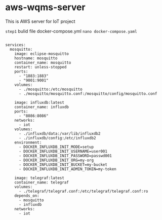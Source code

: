 # aws-wqms-server
This is AWS server for IoT project 

``` step1 ```
bulid file docker-compose.yml ``` nano docker-compose.yaml ```
``` version: "3.7"

services:
  mosquitto:
    image: eclipse-mosquitto
    hostname: mosquitto
    container_name: mosquitto
    restart: unless-stopped
    ports:
      - "1883:1883"
      - "9001:9001"
    volumes:
      - ./mosquitto:/etc/mosquitto
      - ./mosquitto/mosquitto.conf:/mosquitto/config/mosquitto.conf
```

```   influxdb:
    image: influxdb:latest
    container_name: influxdb
    ports:
      - "8086:8086"
    networks:
      - iot
    volumes:
      - ./influxdb/data:/var/lib/influxdb2
      - ./influxdb/config:/etc/influxdb2
    environment:
      - DOCKER_INFLUXDB_INIT_MODE=setup
      - DOCKER_INFLUXDB_INIT_USERNAME=user001
      - DOCKER_INFLUXDB_INIT_PASSWORD=passwd001
      - DOCKER_INFLUXDB_INIT_ORG=my-org
      - DOCKER_INFLUXDB_INIT_BUCKET=my-bucket
      - DOCKER_INFLUXDB_INIT_ADMIN_TOKEN=my-token
```

```   telegraf:
    image: telegraf:latest
    container_name: telegraf
    volumes:
      - ./telegraf/telegraf.conf:/etc/telegraf/telegraf.conf:ro
    depends_on:
      - mosquitto
      - influxdb
    networks:
      - iot

```


